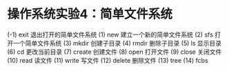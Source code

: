 # 操作系统实验4：简单文件系统


(-1)      exit    退出打开的简单文件系统
(1)       new     建立一个新的简单文件系统
(2)       sfs     打开一个简单文件系统
(3)       mkdir   创建子目录
(4)       rmdir   删除子目录
(5)       ls      显示目录
(6)       cd      更改当前目录
(7)       create  创建文件
(8)       open    打开文件
(9)       close   关闭文件
(10)      read    读文件
(11)      write   写文件
(12)      delete  删除文件
(13)      tree
(14)      fcbs
